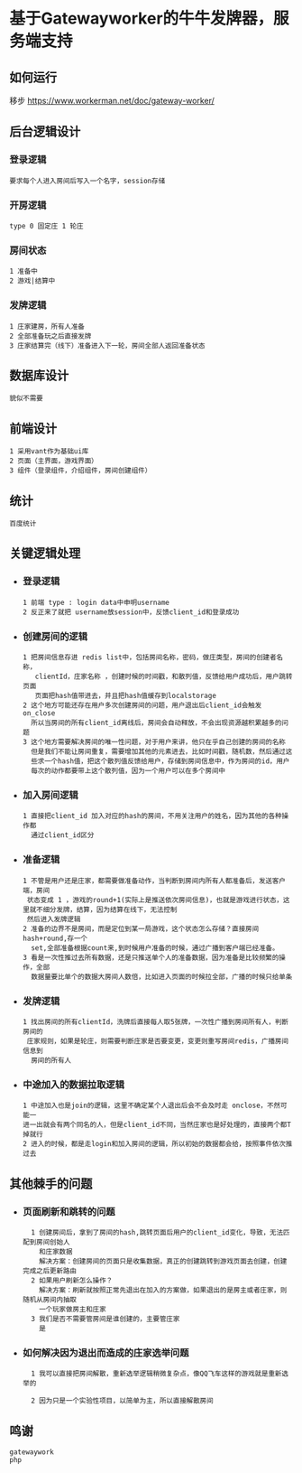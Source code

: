 # 基于Gatewayworker的牛牛发牌器，服务端支持


## 如何运行
移步 https://www.workerman.net/doc/gateway-worker/

## 后台逻辑设计

### 登录逻辑

    要求每个人进入房间后写入一个名字，session存储

### 开房逻辑

    type 0 固定庄 1 轮庄


### 房间状态
    1 准备中
    2 游戏|结算中    

### 发牌逻辑

    1 庄家建房，所有人准备
    2 全部准备玩之后直接发牌
    3 庄家结算完（线下）准备进入下一轮，房间全部人返回准备状态

## 数据库设计

    貌似不需要

## 前端设计

    1 采用vant作为基础ui库
    2 页面（主界面，游戏界面）
    3 组件（登录组件，介绍组件，房间创建组件）

## 统计

    百度统计

## 关键逻辑处理

- ### 登录逻辑
    ```
    1 前端 type : login data中申明username
    2 反正来了就把 username放session中，反馈client_id和登录成功
    ```
- ### 创建房间的逻辑
    ```
    1 把房间信息存进 redis list中，包括房间名称，密码，做庄类型，房间的创建者名称，
       clientId，庄家名称 ，创建时候的时间戳，和散列值，反馈给用户成功后，用户跳转页面
       页面把hash值带进去，并且把hash值缓存到localstorage
    2 这个地方可能还存在用户多次创建房间的问题，用户退出后client_id会触发on_close
      所以当房间的所有client_id离线后，房间会自动释放，不会出现资源越积累越多的问题
    3 这个地方需要解决房间的唯一性问题，对于用户来讲，他只在乎自己创建的房间的名称
      但是我们不能让房间重复，需要增加其他的元素进去，比如时间戳，随机数，然后通过这
      些求一个hash值，把这个散列值反馈给用户，存储到房间信息中，作为房间的id，用户
      每次的动作都要带上这个散列值，因为一个用户可以在多个房间中
  
    ```
- ### 加入房间逻辑
    ```
    1 直接把client_id 加入对应的hash的房间，不用关注用户的姓名，因为其他的各种操作都
      通过client_id区分
    ```
- ### 准备逻辑
   ```
   1 不管是用户还是庄家，都需要做准备动作，当判断到房间内所有人都准备后，发送客户端，房间
    状态变成 1 ，游戏的round+1(实际上是推送依次房间信息)，也就是游戏进行状态，这里就不细分发牌，结算，因为结算在线下，无法控制
    然后进入发牌逻辑
   2 准备的边界不是房间，而是定位到某一局游戏，这个状态怎么存储？直接房间hash+round,存一个
     set,全部准备根据count来,到时候用户准备的时候，通过广播到客户端已经准备。
   3 看是一次性推过去所有数据，还是只推送单个人的准备数据，因为准备是比较频繁的操作，全部
     数据量要比单个的数据大房间人数倍，比如进入页面的时候拉全部，广播的时候只给单条
   ```
- ### 发牌逻辑
    ```
    1 找出房间的所有clientId，洗牌后直接每人取5张牌，一次性广播到房间所有人，判断房间的
     庄家规则，如果是轮庄，则需要判断庄家是否要变更，变更则重写房间redis，广播房间信息到
      房间的所有人
    ```

- ### 中途加入的数据拉取逻辑
    ```
    1 中途加入也是join的逻辑，这里不确定某个人退出后会不会及时走 onclose，不然可能一
    进一出就会有两个同名的人，但是client_id不同，当然庄家也是好处理的，直接两个都T掉就行
    2 进入的时候，都是走login和加入房间的逻辑，所以初始的数据都会给，按照事件依次推过去
    ```

## 其他棘手的问题

- ### 页面刷新和跳转的问题
  ```
    1 创建房间后，拿到了房间的hash,跳转页面后用户的client_id变化，导致，无法匹配到房间创始人
      和庄家数据
      解决方案：创建房间的页面只是收集数据，真正的创建跳转到游戏页面去创建，创建完成之后更新路由
    2 如果用户刷新怎么操作？
      解决方案：刷新就按照正常先退出在加入的方案做，如果退出的是房主或者庄家，则随机从房间内抽取
      一个玩家做房主和庄家
    3 我们是否不需要管房间是谁创建的，主要管庄家
      是
  ```
- ### 如何解决因为退出而造成的庄家选举问题
  ```
    1 我可以直接把房间解散，重新选举逻辑稍微复杂点，像QQ飞车这样的游戏就是重新选举的
  
    2 因为只是一个实验性项目，以简单为主，所以直接解散房间
  ```

## 鸣谢
  ```
  gatewaywork
  php
  ```